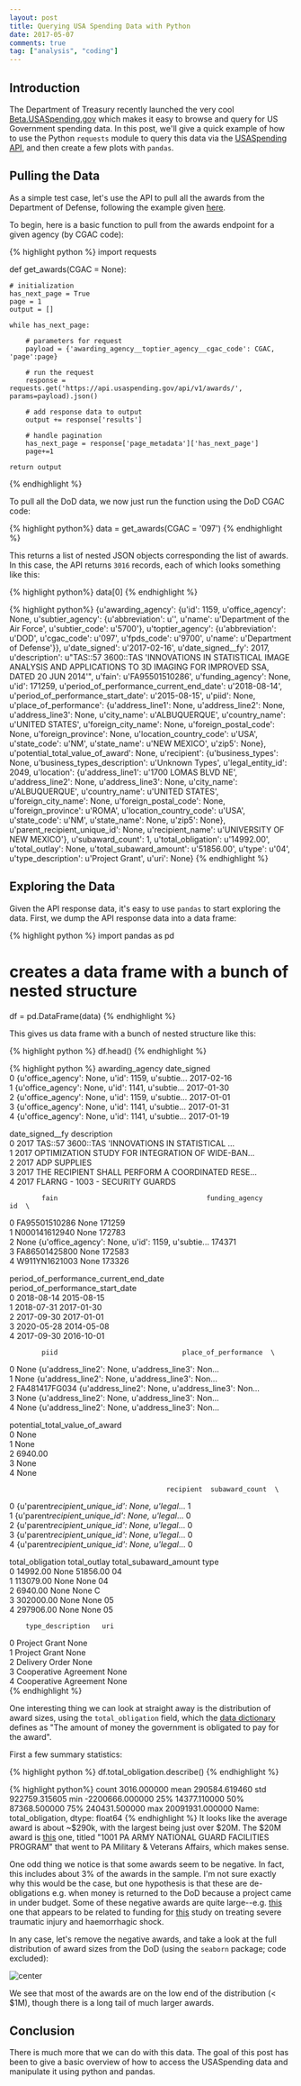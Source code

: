 ```yaml
---
layout: post
title: Querying USA Spending Data with Python
date: 2017-05-07
comments: true
tag: ["analysis", "coding"]
---
```


## Introduction

The Department of Treasury recently launched the very cool [Beta.USASpending.gov](https://beta.usaspending.gov/#/) which makes it easy to browse and query for US Government spending data. In this post, we'll give a quick example of how to use the Python `requests` module to query this data via the [USASpending API](https://api.usaspending.gov/), and then create a few plots with `pandas`.

## Pulling the Data

As a simple test case, let's use the API to pull all the awards from the Department of Defense, following the example given [here](https://api.usaspending.gov/docs/recipes).

To begin, here is a basic function to pull from the awards endpoint for a given agency (by CGAC code):

{% highlight python %}
import requests

def get_awards(CGAC = None):

    # initialization
    has_next_page = True
    page = 1
    output = []

    while has_next_page:

    	# parameters for request
    	payload = {'awarding_agency__toptier_agency__cgac_code': CGAC, 'page':page}

    	# run the request
    	response = requests.get('https://api.usaspending.gov/api/v1/awards/', params=payload).json()

    	# add response data to output
    	output += response['results']

    	# handle pagination
    	has_next_page = response['page_metadata']['has_next_page']
    	page+=1

    return output

{% endhighlight %}

To pull all the DoD data, we now just run the function using the DoD CGAC code:

{% highlight python%}
data = get_awards(CGAC = '097')
{% endhighlight %}

This returns a list of nested JSON objects corresponding the list of awards. In this case, the API returns `3016` records, each of which looks something like this:

{% highlight python%}
data[0]
{% endhighlight %}

{% highlight python%}
{u'awarding_agency': {u'id': 1159,
u'office_agency': None,
u'subtier_agency': {u'abbreviation': u'',
u'name': u'Department of the Air Force',
u'subtier_code': u'5700'},
u'toptier_agency': {u'abbreviation': u'DOD',
u'cgac_code': u'097',
u'fpds_code': u'9700',
u'name': u'Department of Defense'}},
u'date_signed': u'2017-02-16',
u'date_signed\_\_fy': 2017,
u'description': u"TAS::57 3600::TAS 'INNOVATIONS IN STATISTICAL IMAGE ANALYSIS AND APPLICATIONS TO 3D IMAGING FOR IMPROVED SSA, DATED 20 JUN 2014'",
u'fain': u'FA95501510286',
u'funding_agency': None,
u'id': 171259,
u'period_of_performance_current_end_date': u'2018-08-14',
u'period_of_performance_start_date': u'2015-08-15',
u'piid': None,
u'place_of_performance': {u'address_line1': None,
u'address_line2': None,
u'address_line3': None,
u'city_name': u'ALBUQUERQUE',
u'country_name': u'UNITED STATES',
u'foreign_city_name': None,
u'foreign_postal_code': None,
u'foreign_province': None,
u'location_country_code': u'USA',
u'state_code': u'NM',
u'state_name': u'NEW MEXICO',
u'zip5': None},
u'potential_total_value_of_award': None,
u'recipient': {u'business_types': None,
u'business_types_description': u'Unknown Types',
u'legal_entity_id': 2049,
u'location': {u'address_line1': u'1700 LOMAS BLVD NE',
u'address_line2': None,
u'address_line3': None,
u'city_name': u'ALBUQUERQUE',
u'country_name': u'UNITED STATES',
u'foreign_city_name': None,
u'foreign_postal_code': None,
u'foreign_province': u'ROMA',
u'location_country_code': u'USA',
u'state_code': u'NM',
u'state_name': None,
u'zip5': None},
u'parent_recipient_unique_id': None,
u'recipient_name': u'UNIVERSITY OF NEW MEXICO'},
u'subaward_count': 1,
u'total_obligation': u'14992.00',
u'total_outlay': None,
u'total_subaward_amount': u'51856.00',
u'type': u'04',
u'type_description': u'Project Grant',
u'uri': None}
{% endhighlight %}

## Exploring the Data

Given the API response data, it's easy to use `pandas` to start exploring the data. First, we dump the API response data into a data frame:

{% highlight python %}
import pandas as pd

# creates a data frame with a bunch of nested structure

df = pd.DataFrame(data)
{% endhighlight %}

This gives us data frame with a bunch of nested structure like this:

{% highlight python %}
df.head()
{% endhighlight %}

{% highlight python %}
awarding_agency date_signed \
0 {u'office_agency': None, u'id': 1159, u'subtie... 2017-02-16  
1 {u'office_agency': None, u'id': 1141, u'subtie... 2017-01-30  
2 {u'office_agency': None, u'id': 1159, u'subtie... 2017-01-01  
3 {u'office_agency': None, u'id': 1141, u'subtie... 2017-01-31  
4 {u'office_agency': None, u'id': 1141, u'subtie... 2017-01-19

date_signed\_\_fy description \
0 2017 TAS::57 3600::TAS 'INNOVATIONS IN STATISTICAL ...  
1 2017 OPTIMIZATION STUDY FOR INTEGRATION OF WIDE-BAN...  
2 2017 ADP SUPPLIES  
3 2017 THE RECIPIENT SHALL PERFORM A COORDINATED RESE...  
4 2017 FLARNG - 1003 - SECURITY GUARDS

            fain                                     funding_agency      id  \

0 FA95501510286 None 171259  
1 N000141612940 None 172783  
2 None {u'office_agency': None, u'id': 1159, u'subtie... 174371  
3 FA86501425800 None 172583  
4 W911YN1621003 None 173326

period_of_performance_current_end_date period_of_performance_start_date \
0 2018-08-14 2015-08-15  
1 2018-07-31 2017-01-30  
2 2017-09-30 2017-01-01  
3 2020-05-28 2014-05-08  
4 2017-09-30 2016-10-01

            piid                               place_of_performance  \

0 None {u'address_line2': None, u'address_line3': Non...  
1 None {u'address_line2': None, u'address_line3': Non...  
2 FA481417FG034 {u'address_line2': None, u'address_line3': Non...  
3 None {u'address_line2': None, u'address_line3': Non...  
4 None {u'address_line2': None, u'address_line3': Non...

potential_total_value_of_award \
0 None  
1 None  
2 6940.00  
3 None  
4 None

                                           recipient  subaward_count  \

0 {u'parent*recipient_unique_id': None, u'legal*... 1  
1 {u'parent*recipient_unique_id': None, u'legal*... 0  
2 {u'parent*recipient_unique_id': None, u'legal*... 0  
3 {u'parent*recipient_unique_id': None, u'legal*... 0  
4 {u'parent*recipient_unique_id': None, u'legal*... 0

total_obligation total_outlay total_subaward_amount type \
0 14992.00 None 51856.00 04  
1 113079.00 None None 04  
2 6940.00 None None C  
3 302000.00 None None 05  
4 297906.00 None None 05

        type_description   uri

0 Project Grant None  
1 Project Grant None  
2 Delivery Order None  
3 Cooperative Agreement None  
4 Cooperative Agreement None  
{% endhighlight %}

One interesting thing we can look at straight away is the distribution of award sizes, using the `total_obligation` field, which the [data dictionary](https://api.usaspending.gov/docs/data-dictionary) defines as "The amount of money the government is obligated to pay for the award".

First a few summary statistics:

{% highlight python %}
df.total_obligation.describe()
{% endhighlight %}

{% highlight python%}
count 3016.000000
mean 290584.619460
std 922759.315605
min -2200666.000000
25% 14377.110000
50% 87368.500000
75% 240431.500000
max 20091931.000000
Name: total_obligation, dtype: float64
{% endhighlight %}
It looks like the average award is about ~\$290k, with the largest being just over \$20M. The \$20M award is [this](https://api.usaspending.gov/api/v1/awards/?awarding_agency__toptier_agency__cgac_code=097&id=172195) one, titled "1001 PA ARMY NATIONAL GUARD FACILITIES PROGRAM" that went to PA Military & Veterans Affairs, which makes sense.

One odd thing we notice is that some awards seem to be negative. In fact, this includes about 3% of the awards in the sample. I'm not sure exactly why this would be the case, but one hypothesis is that these are de-obligations e.g. when money is returned to the DoD because a project came in under budget. Some of these negative awards are quite large--e.g. [this](https://api.usaspending.gov/api/v1/awards/?awarding_agency__toptier_agency__cgac_code=097&id=172172) one that appears to be related to funding for [this](https://www.ncbi.nlm.nih.gov/pmc/articles/PMC4518517/) study on treating severe traumatic injury and haemorrhagic shock.

In any case, let's remove the negative awards, and take a look at the full distribution of award sizes from the DoD (using the `seaborn` package; code excluded):

![center](/figs/2017-05-07-querying-usa-spending-python/dist_of_awards.png)

We see that most of the awards are on the low end of the distribution (< \$1M), though there is a long tail of much larger awards.

## Conclusion

There is much more that we can do with this data. The goal of this post has been to give a basic overview of how to access the USASpending data and manipulate it using python and pandas.
